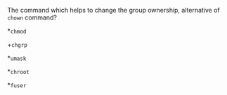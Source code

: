 The command which helps to change the group ownership, alternative of `chown` command?

*`chmod`

+`chgrp`

*`umask`

*`chroot`

*`fuser`
